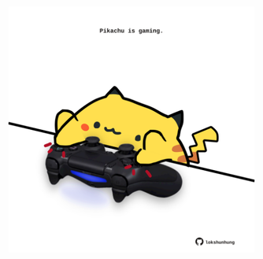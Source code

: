 <!-- built at 21/05/2024, 15:00:49 UTC -->
<p align="center">
  <img width="500" height="500" src="./ReadmeImage.svg">
</p>
